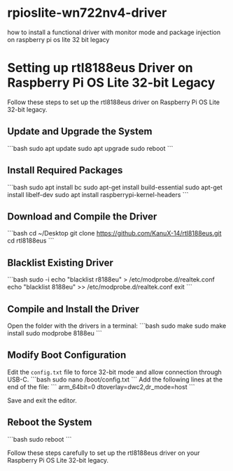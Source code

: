 # rpioslite-wn722nv4-driver
how to install a functional driver with monitor mode and package injection on raspberry pi os lite 32 bit legacy



# Setting up rtl8188eus Driver on Raspberry Pi OS Lite 32-bit Legacy

Follow these steps to set up the rtl8188eus driver on Raspberry Pi OS Lite 32-bit legacy.

## Update and Upgrade the System
\`\`\`bash
sudo apt update
sudo apt upgrade
sudo reboot
\`\`\`

## Install Required Packages
\`\`\`bash
sudo apt install bc
sudo apt-get install build-essential
sudo apt-get install libelf-dev
sudo apt install raspberrypi-kernel-headers
\`\`\`

## Download and Compile the Driver
\`\`\`bash
cd ~/Desktop
git clone https://github.com/KanuX-14/rtl8188eus.git
cd rtl8188eus
\`\`\`

## Blacklist Existing Driver
\`\`\`bash
sudo -i
echo "blacklist r8188eu" > /etc/modprobe.d/realtek.conf
echo "blacklist 8188eu" >> /etc/modprobe.d/realtek.conf
exit
\`\`\`

## Compile and Install the Driver
Open the folder with the drivers in a terminal:
\`\`\`bash
sudo make
sudo make install
sudo modprobe 8188eu
\`\`\`

## Modify Boot Configuration
Edit the `config.txt` file to force 32-bit mode and allow connection through USB-C.
\`\`\`bash
sudo nano /boot/config.txt
\`\`\`
Add the following lines at the end of the file:
\`\`\`
arm_64bit=0
dtoverlay=dwc2,dr_mode=host
\`\`\`

Save and exit the editor.

## Reboot the System
\`\`\`bash
sudo reboot
\`\`\`

Follow these steps carefully to set up the rtl8188eus driver on your Raspberry Pi OS Lite 32-bit legacy.
